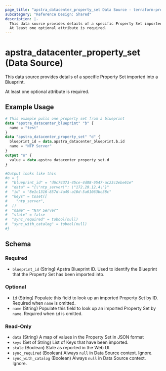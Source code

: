 ```yaml
---
page_title: "apstra_datacenter_property_set Data Source - terraform-provider-apstra"
subcategory: "Reference Design: Shared"
description: |-
  This data source provides details of a specific Property Set imported into a Blueprint.
  At least one optional attribute is required.
---
```


# apstra_datacenter_property_set (Data Source)

This data source provides details of a specific Property Set imported into a Blueprint.

At least one optional attribute is required.


## Example Usage

```terraform
# This example pulls one property set from a blueprint
data "apstra_datacenter_blueprint" "b" {
  name = "test"
}
data "apstra_datacenter_property_set" "d" {
  blueprint_id = data.apstra_datacenter_blueprint.b.id
  name = "NTP Server"
}
output "o" {
  value = data.apstra_datacenter_property_set.d
}

#Output looks like this
#o = {
#  "blueprint_id" = "d6c74373-45ce-4d88-9547-ac23c2ebe61e"
#  "data" = "{\"ntp_server\": \"172.20.12.4\"}"
#  "id" = "8e1c1316-857d-4a49-a10d-5a61063bc38c"
#  "keys" = toset([
#    "ntp_server",
#  ])
#  "name" = "NTP Server"
#  "stale" = false
#  "sync_required" = tobool(null)
#  "sync_with_catalog" = tobool(null)
#}
```

<!-- schema generated by tfplugindocs -->
## Schema

### Required

- `blueprint_id` (String) Apstra Blueprint ID. Used to identify the Blueprint that the Property Set has been imported into.

### Optional

- `id` (String) Populate this field to look up an imported Property Set by ID. Required when `name` is omitted.
- `name` (String) Populate this field to look up an imported Property Set by `name`. Required when `id` is omitted.

### Read-Only

- `data` (String) A map of values in the Property Set in JSON format
- `keys` (Set of String) List of Keys that have been imported.
- `stale` (Boolean) Stale as reported in the Web UI.
- `sync_required` (Boolean) Always `null` in Data Source context. Ignore.
- `sync_with_catalog` (Boolean) Always `null` in Data Source context. Ignore.
